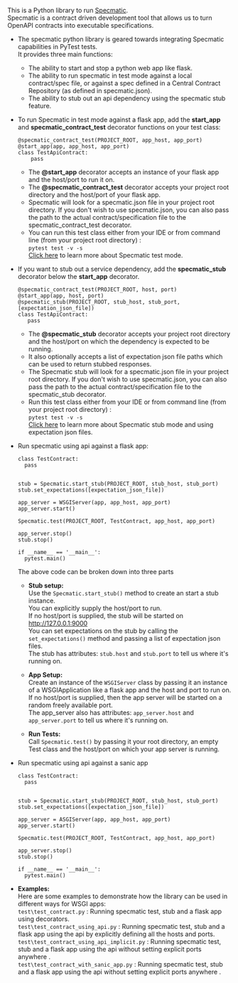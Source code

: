 This is a Python library to run [Specmatic](https://specmatic.in).  
Specmatic is a contract driven development tool that allows us to turn OpenAPI contracts into executable specifications.


- The specmatic python library is geared towards integrating Specmatic capabilities in PyTest tests.  
  It provides three main functions:
  - The ability to start and stop a python web app like flask.
  - The ability to run specmatic in test mode against a local contract/spec file, or against a spec defined in a Central Contract Repository (as defined in specmatic.json).
  - The ability to stub out an api dependency using the specmatic stub feature.


- To run Specmatic in test mode against a flask app, add the **start_app** and **specmatic_contract_test** decorator functions on your test class:
    ``````
    @specmatic_contract_test(PROJECT_ROOT, app_host, app_port)
    @start_app(app, app_host, app_port)
    class TestApiContract:
        pass
    ``````

    - The **@start_app** decorator accepts an instance of your flask app and the host/port to run it on.
    - The **@specmatic_contract_test** decorator accepts your project root directory and the host/port of your flask app.
    - Specmatic will look for a specmatic.json file in your project root directory.
      If you don't wish to use specmatic.json, you can also pass the path to the actual contract/specification file to the specmatic_contract_test decorator.
    - You can run this test class either from your IDE or from command line (from your project root directory) :   
       ``````pytest test -v -s``````  
      [Click here](https://specmatic.in/documentation/contract_tests.html) to learn more about Specmatic test mode.


- If you want to stub out a service dependency, add the **specmatic_stub** decorator below the **start_app** decorator.
    ``````
    @specmatic_contract_test(PROJECT_ROOT, host, port)
    @start_app(app, host, port)
    @specmatic_stub(PROJECT_ROOT, stub_host, stub_port, [expectation_json_file])
    class TestApiContract:
       pass
    ``````
  
    - The **@specmatic_stub** decorator accepts your project root directory and the host/port on which the dependency is expected to be running.
    - It also optionally accepts a list of expectation json file paths which can be used to return stubbed responses.  
    - The Specmatic stub will look for a specmatic.json file in your project root directory.
      If you don't wish to use specmatic.json, you can also pass the path to the actual contract/specification file to the specmatic_stub decorator.
    - Run this test class either from your IDE or from command line (from your project root directory) :   
       ``````pytest test -v -s``````  
      [Click here](https://specmatic.in/documentation/service_virtualization_tutorial.html) to learn more about Specmatic stub mode and using expectation json files.

- Run specmatic using api against a flask app:
  ``````
  class TestContract:
    pass


  stub = Specmatic.start_stub(PROJECT_ROOT, stub_host, stub_port)
  stub.set_expectations([expectation_json_file])

  app_server = WSGIServer(app, app_host, app_port)
  app_server.start()

  Specmatic.test(PROJECT_ROOT, TestContract, app_host, app_port)

  app_server.stop()
  stub.stop()
  
  if __name__ == '__main__':
    pytest.main()
  ``````
  
  The above code can be broken down into three parts
  - **Stub setup:**  
     Use the ``````Specmatic.start_stub()`````` method to create an start a  stub instance.  
     You can explicitly supply the host/port to run.  
     If no host/port is supplied, the stub will be started on http://127.0.0.1:9000  
     You can set expectations on the stub by calling the ``````set_expectations()`````` method and passing a list of expectation json files.  
     The stub has attributes:  ``````stub.host`````` and ``````stub.port`````` to tell us where it's running on.  
  
  - **App Setup:**  
    Create an instance of the ``````WSGIServer`````` class by passing it an instance of a WSGIApplication like a flask app and the host and port to run on.  
    If no host/port is supplied, then the app server will be started on a random freely available port.  
    The app_server also has  attributes:  ``````app_server.host`````` and ``````app_server.port`````` to tell us where it's running on.  
  
  - **Run Tests:**  
    Call ``````Specmatic.test()`````` by passing it your root directory, an empty Test class and the host/port on which your app server is running.
    
- Run specmatic using api against a sanic app
   
  ``````
  class TestContract:
    pass


  stub = Specmatic.start_stub(PROJECT_ROOT, stub_host, stub_port)
  stub.set_expectations([expectation_json_file])

  app_server = ASGIServer(app, app_host, app_port)
  app_server.start()

  Specmatic.test(PROJECT_ROOT, TestContract, app_host, app_port)

  app_server.stop()
  stub.stop()
  
  if __name__ == '__main__':
    pytest.main()
  ``````
  
- **Examples:**  
 Here are some examples to demonstrate how the library can be used in different ways for WSGI apps:  
  ``````test\test_contract.py`````` : Running specmatic test, stub and a flask app using decorators.  
  ``````test\test_contract_using_api.py`````` : Running specmatic test, stub and a flask app using the api by explicitly defining all the hosts and ports.  
  ``````test\test_contract_using_api_implicit.py`````` : Running specmatic test, stub and a flask app using the api without setting explicit ports anywhere .  
  ``````test\test_contract_with_sanic_app.py`````` : Running specmatic test, stub and a flask app using the api without setting explicit ports anywhere .  
        

    
   